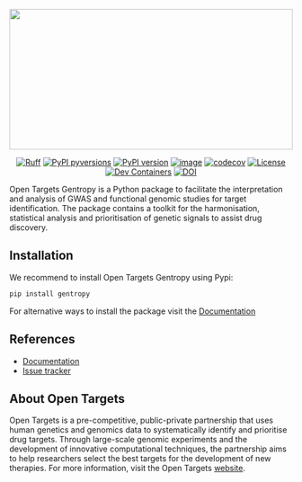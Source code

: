 <p align="center">
  <img width=100% height=250px src="https://raw.githubusercontent.com/opentargets/gentropy/dev/docs/assets/imgs/gentropy.svg">
</p>

<p align="center">
<a href="https://github.com/astral-sh/ruff"><img src="https://img.shields.io/endpoint?url=https://raw.githubusercontent.com/astral-sh/ruff/main/assets/badge/v2.json" alt="Ruff" /></a>
<a href="https://pypi.python.org/pypi/gentropy/"><img src="https://img.shields.io/pypi/pyversions/gentropy.svg" alt="PyPI pyversions" /></a>
<a href="https://badge.fury.io/py/gentropy"><img src="https://badge.fury.io/py/gentropy.svg" alt="PyPI version" /></a>
<a href="https://opentargets.github.io/gentropy/"><img src="https://github.com/opentargets/gentropy/actions/workflows/release.yaml/badge.svg" alt="image" /></a>
<a href="https://codecov.io/gh/opentargets/gentropy"><img src="https://codecov.io/gh/opentargets/gentropy/branch/main/graph/badge.svg?token=5ixzgu8KFP" alt="codecov" /></a>
<a href="https://opensource.org/licenses/Apache-2.0"><img src="https://img.shields.io/badge/License-Apache_2.0-blue.svg" alt="License" /></a>
<a href="https://vscode.dev/redirect?url=vscode://ms-vscode-remote.remote-containers/cloneInVolume?url=https://github.com/opentargets/gentropy"><img src="https://img.shields.io/badge/Dev%20Containers-Open-blue?logo=visualstudiocode" alt="Dev Containers" /></a>
<a href="https://doi.org/10.5281/zenodo.10527086"><img src="https://zenodo.org/badge/DOI/10.5281/zenodo.10527086.svg" alt="DOI" /></a>
</p>

Open Targets Gentropy is a Python package to facilitate the interpretation and analysis of GWAS and functional genomic studies for target identification. The package contains a toolkit for the harmonisation, statistical analysis and prioritisation of genetic signals to assist drug discovery.

## Installation

We recommend to install Open Targets Gentropy using Pypi:

```bash
pip install gentropy
```

For alternative ways to install the package visit the [Documentation](https://opentargets.github.io/gentropy/installation/)

## References

- [Documentation](https://opentargets.github.io/gentropy/)
- [Issue tracker](https://github.com/opentargets/issues/issues)

## About Open Targets

Open Targets is a pre-competitive, public-private partnership that uses human genetics and genomics data to systematically identify and prioritise drug targets. Through large-scale genomic experiments and the development of innovative computational techniques, the partnership aims to help researchers select the best targets for the development of new therapies. For more information, visit the Open Targets [website](https://www.opentargets.org).
